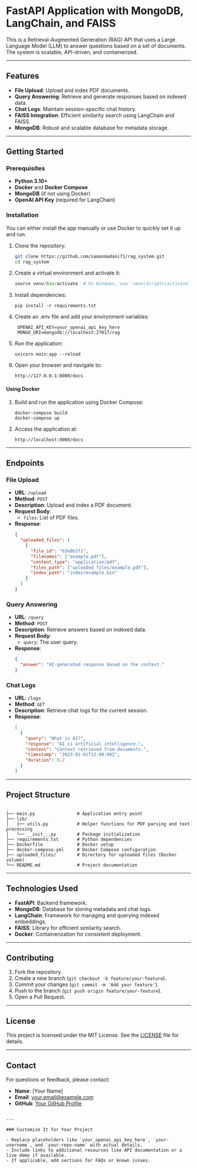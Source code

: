 # FastAPI Application with MongoDB, LangChain, and FAISS

This is a Retrieval-Augmented Generation (RAG) API that uses a Large Language Model (LLM) to answer questions based on a set of documents. The system is scalable, API-driven, and containerized.

---

## Features

- **File Upload**: Upload and index PDF documents.
- **Query Answering**: Retrieve and generate responses based on indexed data.
- **Chat Logs**: Maintain session-specific chat history.
- **FAISS Integration**: Efficient similarity search using LangChain and FAISS.
- **MongoDB**: Robust and scalable database for metadata storage.

---

## Getting Started

### Prerequisites

- **Python 3.10+**
- **Docker** and **Docker Compose**
- **MongoDB** (if not using Docker)
- **OpenAI API Key** (required for LangChain)

### Installation

You can either install the app manually or use Docker to quickly set it up and run.

1. Clone the repository:

   ```bash
   git clone https://github.com/samanmadani71/rag_system.git
   cd rag_system
   ```

2. Create a virtual environment and activate it:
   ```python -m venv venv
   source venv/bin/activate  # On Windows, use `venv\Scripts\activate`
   ```
3. Install dependencies:

   ```
   pip install -r requirements.txt
   ```

4. Create an .env file and add your environment variables:

   ```
    OPENAI_API_KEY=your_openai_api_key_here
    MONGO_URI=mongodb://localhost:27017/rag
   ```

5. Run the application:

   ```
   uvicorn main:app --reload
   ```

6. Open your browser and navigate to:

   ```
   http://127.0.0.1:8000/docs
   ```

#### Using Docker

1. Build and run the application using Docker Compose:

   ```
   docker-compose build
   docker-compose up
   ```

2. Access the application at:
   ```
   http://localhost:8000/docs
   ```

---

## Endpoints

### **File Upload**

- **URL**: `/upload`
- **Method**: `POST`
- **Description**: Upload and index a PDF document.
- **Request Body**:
  - `files`: List of PDF files.
- **Response**:
  ```json
  {
    "uploaded_files": [
      {
        "file_id": "63e8b2f1",
        "filenames": ["example.pdf"],
        "content_type": "application/pdf",
        "files_path": ["uploaded_files/example.pdf"],
        "index_path": "index/example.bin"
      }
    ]
  }
  ```

### **Query Answering**

- **URL**: `/query`
- **Method**: `POST`
- **Description**: Retrieve answers based on indexed data.
- **Request Body**:
  - `query`: The user query.
- **Response**:
  ```json
  {
    "answer": "AI-generated response based on the context."
  }
  ```

### **Chat Logs**

- **URL**: `/logs`
- **Method**: `GET`
- **Description**: Retrieve chat logs for the current session.
- **Response**:
  ```json
  [
    {
      "query": "What is AI?",
      "response": "AI is artificial intelligence.",
      "context": "Context retrieved from documents.",
      "timestamp": "2023-01-01T12:00:00Z",
      "duration": 0.2
    }
  ]
  ```

---

## Project Structure

```plaintext
.
├── main.py                # Application entry point
├── lib/
│   ├── utils.py           # Helper functions for PDF parsing and text processing
│   └── __init__.py        # Package initialization
├── requirements.txt       # Python dependencies
├── Dockerfile             # Docker setup
├── docker-compose.yml     # Docker Compose configuration
├── uploaded_files/        # Directory for uploaded files (Docker volume)
└── README.md              # Project documentation
```

---

## Technologies Used

- **FastAPI**: Backend framework.
- **MongoDB**: Database for storing metadata and chat logs.
- **LangChain**: Framework for managing and querying indexed embeddings.
- **FAISS**: Library for efficient similarity search.
- **Docker**: Containerization for consistent deployment.

---

## Contributing

1. Fork the repository.
2. Create a new branch (`git checkout -b feature/your-feature`).
3. Commit your changes (`git commit -m 'Add your feature'`).
4. Push to the branch (`git push origin feature/your-feature`).
5. Open a Pull Request.

---

## License

This project is licensed under the MIT License. See the [LICENSE](LICENSE) file for details.

---

## Contact

For questions or feedback, please contact:

- **Name**: [Your Name]
- **Email**: your.email@example.com
- **GitHub**: [Your GitHub Profile](https://github.com/your-username)

```

---

### Customize It for Your Project

- Replace placeholders like `your_openai_api_key_here`, `your-username`, and `your-repo-name` with actual details.
- Include links to additional resources like API documentation or a live demo if available.
- If applicable, add sections for FAQs or known issues.

```
